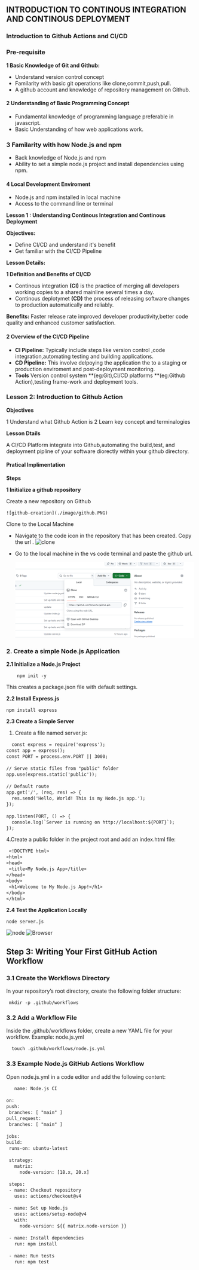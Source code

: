 
## INTRODUCTION TO CONTINOUS INTEGRATION AND CONTINOUS  DEPLOYMENT

### Introduction to Github Actions and CI/CD

### Pre-requisite

**1 Basic Knowledge of Git and Github:**
      
 * Understand version control concept
 * Familarity with basic git operations like clone,commit,push,pull.
 * A github account and knowledge of repository management on Github.

#### 2  Understanding of Basic Programming Concept
   
   * Fundamental knowledge of programming language preferable in javascript.
   * Basic Understanding of how web applications work.

### 3 Familarity with how Node.js and npm
 
 * Back knowledge of Node.js and npm
 * Ability to set a simple node.js project and install dependencies using npm.
 
 #### 4 Local Development Enviroment
   * Node.js and npm installed in  local machine
   * Access to the command line or terminal
 
 **Lesson 1 : Understanding Continous Integration and Continous Deployment** 

 **Objectives:**
   
   * Define CI/CD and understand it's benefit
   * Get familiar with the CI/CD Pipeline

**Lesson Details:**

**1 Definition and Benefits of CI/CD** 
      
  * Continous integration **(CI)** is the practice of merging all developers working copies to a shared mainline several times a day.
  * Continous deplotymet **(CD)** the process of releasing software changes to production automatically and reliably.

**Benefits:** Faster release rate improved developer productivity,better code quality and enhanced customer satisfaction.

#### 2 Overview of the CI/CD Pipeline

* **CI Pipeline:**
   Typically include steps like version control ,code integration,automating testing and building applications.
* **CD Pipeline:**
    This involve delpoying the application the to a staging or production enviroment and post-deployment monitoring.
* **Tools**
  Version control system **(eg:Git),CI/CD platforms **(eg:Github Action),testing frame-work and deployment tools. 

### Lesson 2: Introduction to Github Action
  
  **Objectives**
  
  1 Understand what Github Action is
  2 Learn key concept and terminalogies

**Lesson Dtails**
 
 A CI/CD Platform integrate into Github,automating the build,test, and deployment pipline of your software diorectly within your github directory.

#### Pratical Implimentation 

**Steps**

**1 Initialize a github repository** 

 Create a new repository on Github

    ![github-creation](./image/github.PNG)

 Clone to the Local Machine
  
  *  Navigate to the code icon in the repository that has been created. Copy the url .
     ![clone](./image/clone.PNG)    

  * Go to the local machine in the vs code terminal and paste the github url. 
    
     ![git-clone](./clone.PNG)

      
### 2. Create a simple Node.js Application

**2.1 Initialize a Node.js Project**

  ```
      npm init -y
   ```
   This creates a package.json file with default settings.

**2.2 Install Express.js**   
  
  ```
  npm install express
 ```
 **2.3 Create a Simple Server**

1. Create a file named server.js: 

```
  const express = require('express');
const app = express();
const PORT = process.env.PORT || 3000;

// Serve static files from "public" folder
app.use(express.static('public'));

// Default route
app.get('/', (req, res) => {
  res.send('Hello, World! This is my Node.js app.');
});

app.listen(PORT, () => {
  console.log(`Server is running on http://localhost:${PORT}`);
});

```

4.Create a public folder in the project root and add an index.html file:
 
 ```
  <!DOCTYPE html>
<html>
<head>
  <title>My Node.js App</title>
</head>
<body>
  <h1>Welcome to My Node.js App!</h1>
</body>
</html>
```
**2.4 Test the Application Locally**

```
node server.js
```

![node](./image/local-host.PNG)
![Browser](./image/capture.PNG)

## Step 3: Writing Your First GitHub Action Workflow

### 3.1 Create the Workflows Directory
In your repository’s root directory, create the following folder structure:

   ```
    mkdir -p .github/workflows
   ``` 

### 3.2 Add a Workflow File
Inside the .github/workflows folder, create a new YAML file for your workflow.
Example: node.js.yml
  
  ```
    touch .github/workflows/node.js.yml
   ```
### 3.3 Example Node.js GitHub Actions Workflow
Open node.js.yml in a code editor and add the following content:
   ```
      name: Node.js CI

on:
  push:
    branches: [ "main" ]
  pull_request:
    branches: [ "main" ]

jobs:
  build:
    runs-on: ubuntu-latest

    strategy:
      matrix:
        node-version: [18.x, 20.x]

    steps:
    - name: Checkout repository
      uses: actions/checkout@v4

    - name: Set up Node.js
      uses: actions/setup-node@v4
      with:
        node-version: ${{ matrix.node-version }}

    - name: Install dependencies
      run: npm install

    - name: Run tests
      run: npm test
```




